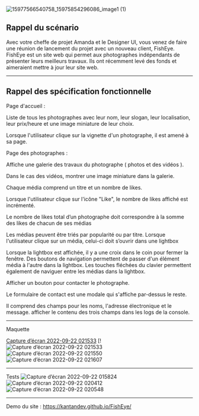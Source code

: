 ![15977566540758_15975854296086_image1 (1)](https://user-images.githubusercontent.com/94462048/191629840-3a24c86c-984e-4c8b-b1f6-35e7599235f9.png)


Rappel du scénario
------------------------------------------------------------------------------------------------------------------------

Avec votre cheffe de projet Amanda et le Designer UI, vous venez de faire une réunion de lancement du projet avec un nouveau client, FishEye.
FishEye est un site web qui permet aux photographes indépendants de présenter leurs meilleurs travaux. Ils ont récemment levé des fonds et aimeraient mettre à jour leur site web.

------------------------------------------------------------------------------------------------------------------------

Rappel des spécification fonctionnelle
------------------------------------------------------------------------------------------------------------------------

Page d'accueil :

Liste de tous les photographes avec leur nom, leur slogan, leur localisation, leur prix/heure et une image miniature de leur choix.

Lorsque l'utilisateur clique sur la vignette d'un photographe, il est amené à sa page.

Page des photographes : 

Affiche une galerie des travaux du photographe (  photos et des vidéos ).

Dans le cas des vidéos, montrer une image miniature dans la galerie.

Chaque média comprend un titre et un nombre de likes.

Lorsque l'utilisateur clique sur l'icône "Like", le nombre de likes affiché est incrémenté.

Le nombre de likes total d’un photographe doit correspondre à la somme des likes de chacun de ses médias

Les médias peuvent être triés par popularité ou par titre. Lorsque l'utilisateur clique sur un média, celui-ci doit s’ouvrir dans une lightbox 

Lorsque la lightbox est affichée, il y a une croix dans le coin pour fermer la fenêtre. Des boutons de navigation permettent de passer d'un élément média à l'autre dans la lightbox. Les touches fléchées du clavier permettent également de naviguer entre les médias dans la lightbox. 

Afficher un bouton pour contacter le photographe.

Le formulaire de contact est une modale qui s'affiche par-dessus le reste.

Il comprend des champs pour les noms, l'adresse électronique et le message. afficher le contenu des trois champs dans les logs de la console.


------------------------------------------------------------------------------------------------------------------------

Maquette


[Capture d’écran 2022-09-22 021533](https://user-images.githubusercontent.com/94462048/191632257-a12f6ecf-2583-47fc-9520-2d46d57c6489.png)
[!![Capture d’écran 2022-09-22 021533](https://user-images.githubusercontent.com/94462048/191632511-70533606-76b1-4bb2-a306-bccb68e3a88d.png)
![Capture d’écran 2022-09-22 021550](https://user-images.githubusercontent.com/94462048/191632307-d45412d3-c391-46eb-b4de-c0a159eb417f.png)
![Capture d’écran 2022-09-22 021607](https://user-images.githubusercontent.com/94462048/191632316-e751b178-c18f-4f6d-99d7-ec2b1e38a452.png)








------------------------------------------------------------------------------------------------------------------------

Tests
![Capture d’écran 2022-09-22 015824](https://user-images.githubusercontent.com/94462048/191631967-610868a8-da2e-48a8-bd08-8de27288afe4.png)
![Capture d’écran 2022-09-22 020412](https://user-images.githubusercontent.com/94462048/191631977-b1efecd0-d26e-48a3-aaf1-424728c4d07e.png)
![Capture d’écran 2022-09-22 020548](https://user-images.githubusercontent.com/94462048/191631993-e7ab2c40-0e98-4df5-9b56-738cf1d5b3fa.png)




------------------------------------------------------------------------------------------------------------------------

Demo du site : https://kantandev.github.io/FishEye/

